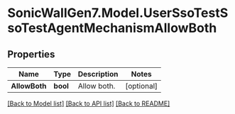 # SonicWallGen7.Model.UserSsoTestSsoTestAgentMechanismAllowBoth

## Properties

Name | Type | Description | Notes
------------ | ------------- | ------------- | -------------
**AllowBoth** | **bool** | Allow both. | [optional] 

[[Back to Model list]](../README.md#documentation-for-models) [[Back to API list]](../README.md#documentation-for-api-endpoints) [[Back to README]](../README.md)

